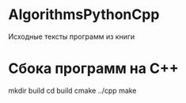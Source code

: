 # AlgorithmsPythonCpp
Исходные тексты программ из книги

# Сбока программ на C++

  mkdir build
  cd build
  cmake ../cpp
  make
